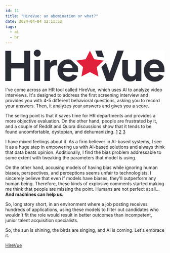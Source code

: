 ```yaml
---
id: 11
title: "HireVue: an abomination or what?"
date: 2024-04-04 12:11:52
tags: 
  - ai
  - hr
---
```


![HireVue Logo](/hirevue-logo.svg)

I've come across an HR tool called HireVue, which uses AI to analyze video interviews. It's designed to address the first screening interview and provides you with 4-5 different behavioral questions, asking you to record your answers. Then, it analyzes your answers and gives you a score.

The selling point is that it saves time for HR departments and provides a more objective evaluation. On the other hand, people are frustrated by it, and a couple of Reddit and Quora discussions show that it tends to be found uncomfortable, dystopian, and dehumanizing. [1](https://www.reddit.com/r/recruitinghell/comments/ycxn19/anyone_ever_did_a_video_interview_with_hirevue/) [2](https://www.reddit.com/r/recruitinghell/comments/kd1q4w/fuck_hirevue_and_any_company_that_makes/) [3](https://www.quora.com/HireVue-offends-me-Am-I-officially-an-old-dog)

I have mixed feelings about it. As a firm believer in AI-based systems, I see it as a huge step in empowering us with AI-based solutions and always think that data beats opinion. Additionally, I find the bias problem addressable to some extent with tweaking the parameters that model is using.

On the other hand, accusing models of having bias while ignoring human biases, perspectives, and perceptions seems unfair to technologists. I sincerely believe that even if models have biases, they'll outperform any human being. Therefore, these kinds of explosive comments started making me think that people are missing the point. Humans are not perfect at all... **And machines can help us.**

So, long story short, in an environment where a job posting receives hundreds of applications, using these models to filter out candidates who wouldn't fit the role would result in better outcomes than incompetent, junior talent acquisition specialists.

So, the sun is shining, the birds are singing, and AI is coming. Let's embrace it.

[HireVue](https://www.hirevue.com/)

